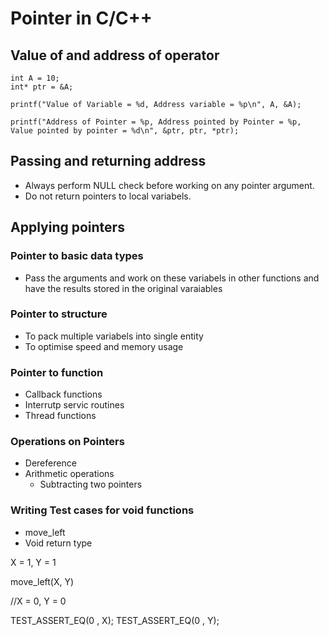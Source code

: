 # Pointer in C/C++

## Value of and address of operator
```
int A = 10;
int* ptr = &A;

printf("Value of Variable = %d, Address variable = %p\n", A, &A);

printf("Address of Pointer = %p, Address pointed by Pointer = %p, Value pointed by pointer = %d\n", &ptr, ptr, *ptr);
```

## Passing and returning address
* Always perform NULL check before working on any pointer argument.
* Do not return pointers to local variabels.

## Applying pointers

### Pointer to basic data types
* Pass the arguments and work on these variabels in other functions and have the results stored in the original varaiables

### Pointer to structure
* To pack multiple variabels into single entity
* To optimise speed and memory usage

### Pointer to function
* Callback functions
* Interrutp servic routines
* Thread functions

### Operations on Pointers
* Dereference
* Arithmetic operations
    * Subtracting two pointers


### Writing Test cases for void functions
* move_left
* Void return type

X = 1, Y = 1

move_left(X, Y)

//X = 0, Y = 0

TEST_ASSERT_EQ(0 , X);
TEST_ASSERT_EQ(0 , Y);